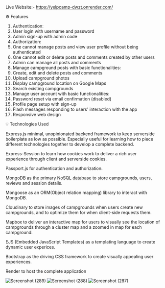 Live Website:-  https://yelpcamp-dwzt.onrender.com/




⚙️ Features
1.  Authentication:
2.  User login with username and password
3.  Admin sign-up with admin code
4.  Authorization:
5.  One cannot manage posts and view user profile without being authenticated
6.  One cannot edit or delete posts and comments created by other users
7.  Admin can manage all posts and comments
8.  Manage campground posts with basic functionalities:
9.  Create, edit and delete posts and comments
10. Upload campground photos
11. Display campground location on Google Maps
12. Search existing campgrounds
13. Manage user account with basic functionalities:
14. Password reset via email confirmation (disabled)
15. Profile page setup with sign-up
16. Flash messages responding to users' interaction with the app
17. Responsive web design


💡 Technologies Used


Express.js minimal, unopinionated backend framework to keep serverside boilerplate as low as possible. Especially useful for learning how to piece different technologies together to develop a complete backend.

Express-Session to learn how cookies work to deliver a rich user experience through client and serverside cookies.

Passport.js for authentication and authorization.

MongoDB as the primary NoSQL database to store campgrounds, users, reviews and session details.

Mongoose as an ORM(Object relation mapping) library to interact with MongoDB.

Cloudinary to store images of campgrounds when users create new campgrounds, and to optimize them for when client-side requests them.

Mapbox to deliver an interactive map for users to visually see the location of campgrounds through a cluster map and a zoomed in map for each campground.

EJS (Embedded JavaScript Templates) as a templating language to create dynamic user experices.

Bootstrap as the driving CSS framework to create visually appealing user experiences.

Render to host the complete application

![Screenshot (289)](https://github.com/Vkpro55/yelp-camp/assets/83464767/031e2b53-f5ec-4fbd-87ed-7e0389677f88)
![Screenshot (288)](https://github.com/Vkpro55/yelp-camp/assets/83464767/d64a60c2-2f69-4684-9940-cd716fa01e51)
![Screenshot (287)](https://github.com/Vkpro55/yelp-camp/assets/83464767/5dff3512-e95a-42d9-9e2e-43aa31d9d592)

